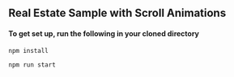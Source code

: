 ## Real Estate Sample with Scroll Animations


#### To get set up, run the following in your cloned directory 
`npm install`

`npm run start`
